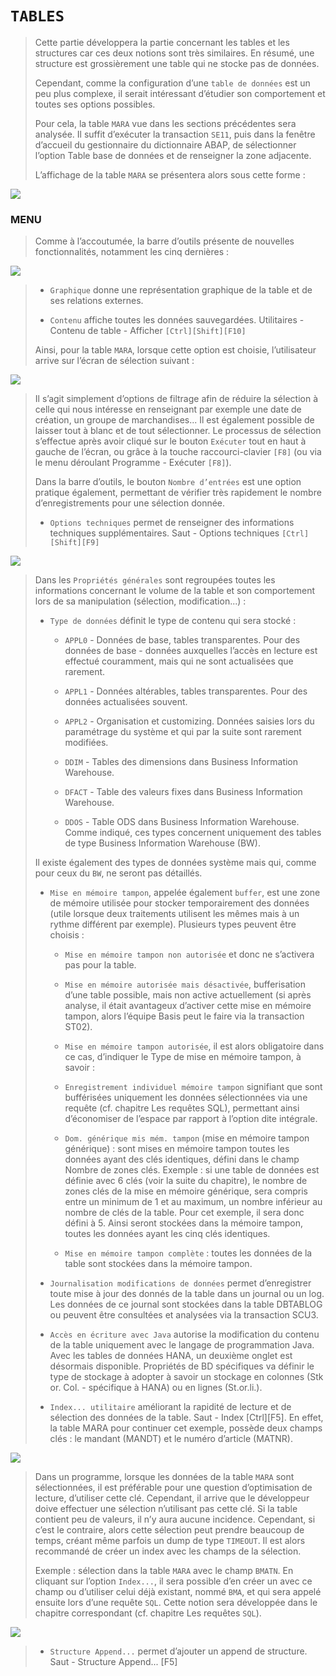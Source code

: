 # **`TABLES`**

> Cette partie développera la partie concernant les tables et les structures car ces deux notions sont très similaires. En résumé, une structure est grossièrement une table qui ne stocke pas de données.
>
> Cependant, comme la configuration d’une `table de données` est un peu plus complexe, il serait intéressant d’étudier son comportement et toutes ses options possibles.
>
> Pour cela, la table `MARA` vue dans les sections précédentes sera analysée. Il suffit d’exécuter la transaction `SE11`, puis dans la fenêtre d’accueil du gestionnaire du dictionnaire ABAP, de sélectionner l’option Table base de données et de renseigner la zone adjacente.
>
> L’affichage de la table `MARA` se présentera alors sous cette forme :

![](../00_Ressources/06_01_01.png)

### **MENU**

> Comme à l’accoutumée, la barre d’outils présente de nouvelles fonctionnalités, notamment les cinq dernières :

![](../00_Ressources/06_01_02.png)

> - `Graphique` donne une représentation graphique de la table et de ses relations externes.
>
> - `Contenu` affiche toutes les données sauvegardées. Utilitaires - Contenu de table - Afficher `[Ctrl][Shift][F10]`
>
> Ainsi, pour la table `MARA`, lorsque cette option est choisie, l’utilisateur arrive sur l’écran de sélection suivant :

![](../00_Ressources/06_01_03.png)

> Il s’agit simplement d’options de filtrage afin de réduire la sélection à celle qui nous intéresse en renseignant par exemple une date de création, un groupe de marchandises... Il est également possible de laisser tout à blanc et de tout sélectionner. Le processus de sélection s’effectue après avoir cliqué sur le bouton `Exécuter` tout en haut à gauche de l’écran, ou grâce à la touche raccourci-clavier `[F8]` (ou via le menu déroulant Programme - Exécuter `[F8]`).
>
> Dans la barre d’outils, le bouton `Nombre d’entrées` est une option pratique également, permettant de vérifier très rapidement le nombre d’enregistrements pour une sélection donnée.
>
> - `Options techniques` permet de renseigner des informations techniques supplémentaires. Saut - Options techniques `[Ctrl][Shift][F9]`

![](../00_Ressources/06_01_04.png)

> Dans les `Propriétés générales` sont regroupées toutes les informations concernant le volume de la table et son comportement lors de sa manipulation (sélection, modification...) :
>
> - `Type de données` définit le type de contenu qui sera stocké :
>
>   - `APPL0` - Données de base, tables transparentes. Pour des données de base - données auxquelles l’accès en lecture est effectué couramment, mais qui ne sont actualisées que rarement.
>
>   - `APPL1` - Données altérables, tables transparentes. Pour des données actualisées souvent.
>
>   - `APPL2` - Organisation et customizing. Données saisies lors du paramétrage du système et qui par la suite sont rarement modifiées.
>
>   - `DDIM` - Tables des dimensions dans Business Information Warehouse.
>
>   - `DFACT` - Table des valeurs fixes dans Business Information Warehouse.
>
>   - `DDOS` - Table ODS dans Business Information Warehouse. Comme indiqué, ces types concernent uniquement des tables de type Business Information Warehouse (BW).
>
> Il existe également des types de données système mais qui, comme pour ceux du `BW`, ne seront pas détaillés.
>
> - `Mise en mémoire tampon`, appelée également `buffer`, est une zone de mémoire utilisée pour stocker temporairement des données (utile lorsque deux traitements utilisent les mêmes mais à un rythme différent par exemple). Plusieurs types peuvent être choisis :
>
>   - `Mise en mémoire tampon non autorisée` et donc ne s’activera pas pour la table.
>
>   - `Mise en mémoire autorisée mais désactivée`, bufferisation d’une table possible, mais non active actuellement (si après analyse, il était avantageux d’activer cette mise en mémoire tampon, alors l’équipe Basis peut le faire via la transaction ST02).
>
>   - `Mise en mémoire tampon autorisée`, il est alors obligatoire dans ce cas, d’indiquer le Type de mise en mémoire tampon, à savoir :
>
>   - `Enregistrement individuel mémoire tampon` signifiant que sont bufférisées uniquement les données sélectionnées via une requête (cf. chapitre Les requêtes SQL), permettant ainsi d’économiser de l’espace par rapport à l’option dite intégrale.
>
>   - `Dom. générique mis mém. tampon` (mise en mémoire tampon générique) : sont mises en mémoire tampon toutes les données ayant des clés identiques, défini dans le champ Nombre de zones clés. Exemple : si une table de données est définie avec 6 clés (voir la suite du chapitre), le nombre de zones clés de la mise en mémoire générique, sera compris entre un minimum de 1 et au maximum, un nombre inférieur au nombre de clés de la table. Pour cet exemple, il sera donc défini à 5. Ainsi seront stockées dans la mémoire tampon, toutes les données ayant les cinq clés identiques.
>
>   - `Mise en mémoire tampon complète` : toutes les données de la table sont stockées dans la mémoire tampon.
>
> - `Journalisation modifications de données` permet d’enregistrer toute mise à jour des donnés de la table dans un journal ou un log. Les données de ce journal sont stockées dans la table DBTABLOG ou peuvent être consultées et analysées via la transaction SCU3.
>
> - `Accès en écriture avec Java` autorise la modification du contenu de la table uniquement avec le langage de programmation Java. Avec les tables de données HANA, un deuxième onglet est désormais disponible. Propriétés de BD spécifiques va définir le type de stockage à adopter à savoir un stockage en colonnes (Stk or. Col. - spécifique à HANA) ou en lignes (St.or.li.).
>
> - `Index... utilitaire` améliorant la rapidité de lecture et de sélection des données de la table. Saut - Index [Ctrl][F5]. En effet, la table MARA pour continuer cet exemple, possède deux champs clés : le mandant (MANDT) et le numéro d’article (MATNR).

![](../00_Ressources/06_01_05.png)

> Dans un programme, lorsque les données de la table `MARA` sont sélectionnées, il est préférable pour une question d’optimisation de lecture, d’utiliser cette clé. Cependant, il arrive que le développeur doive effectuer une sélection n’utilisant pas cette clé. Si la table contient peu de valeurs, il n’y aura aucune incidence. Cependant, si c’est le contraire, alors cette sélection peut prendre beaucoup de temps, créant même parfois un dump de type `TIMEOUT`. Il est alors recommandé de créer un index avec les champs de la sélection.
>
> Exemple : sélection dans la table `MARA` avec le champ `BMATN`. En cliquant sur l’option `Index...`, il sera possible d’en créer un avec ce champ ou d’utiliser celui déjà existant, nommé `BMA`, et qui sera appelé ensuite lors d’une requête `SQL`. Cette notion sera développée dans le chapitre correspondant (cf. chapitre Les requêtes `SQL`).

![](../00_Ressources/06_01_06.png)

> - `Structure Append...` permet d’ajouter un append de structure. Saut - Structure Append... [F5]
